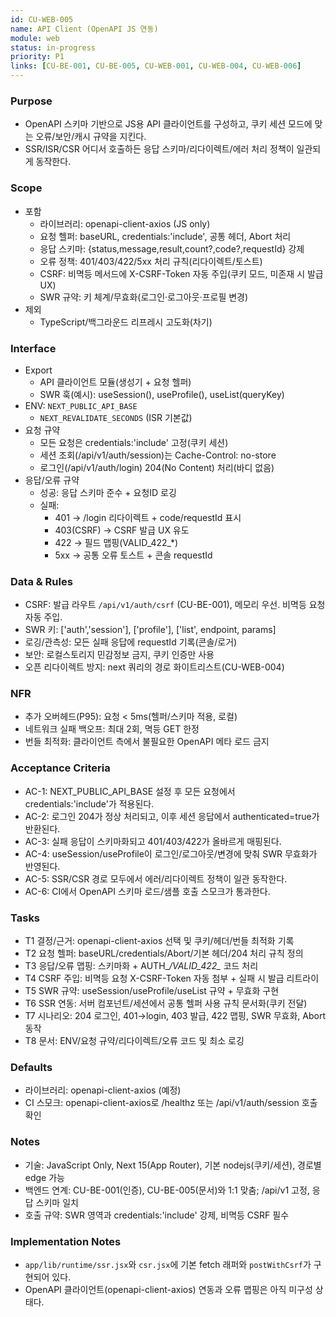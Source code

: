 ```yaml
---
id: CU-WEB-005
name: API Client (OpenAPI JS 연동)
module: web
status: in-progress
priority: P1
links: [CU-BE-001, CU-BE-005, CU-WEB-001, CU-WEB-004, CU-WEB-006]
---
```


### Purpose
- OpenAPI 스키마 기반으로 JS용 API 클라이언트를 구성하고, 쿠키 세션 모드에 맞는 오류/보안/캐시 규약을 지킨다.
- SSR/ISR/CSR 어디서 호출하든 응답 스키마/리다이렉트/에러 처리 정책이 일관되게 동작한다.

### Scope
- 포함
  - 라이브러리: openapi-client-axios (JS only)
  - 요청 헬퍼: baseURL, credentials:'include', 공통 헤더, Abort 처리
  - 응답 스키마: {status,message,result,count?,code?,requestId} 강제
  - 오류 정책: 401/403/422/5xx 처리 규칙(리다이렉트/토스트)
  - CSRF: 비멱등 메서드에 X-CSRF-Token 자동 주입(쿠키 모드, 미존재 시 발급 UX)
  - SWR 규약: 키 체계/무효화(로그인·로그아웃·프로필 변경)
- 제외
  - TypeScript/백그라운드 리프레시 고도화(차기)

### Interface
- Export
  - API 클라이언트 모듈(생성기 + 요청 헬퍼)
  - SWR 훅(예시): useSession(), useProfile(), useList(queryKey)
- ENV: `NEXT_PUBLIC_API_BASE`
   - `NEXT_REVALIDATE_SECONDS` (ISR 기본값)
- 요청 규약
  - 모든 요청은 credentials:'include' 고정(쿠키 세션)
  - 세션 조회(/api/v1/auth/session)는 Cache-Control: no-store
  - 로그인(/api/v1/auth/login) 204(No Content) 처리(바디 없음)
- 응답/오류 규약
  - 성공: 응답 스키마 준수 + 요청ID 로깅
  - 실패:
    - 401 → /login 리다이렉트 + code/requestId 표시
    - 403(CSRF) → CSRF 발급 UX 유도
    - 422 → 필드 맵핑(VALID_422_*)
    - 5xx → 공통 오류 토스트 + 콘솔 requestId

### Data & Rules
- CSRF: 발급 라우트 `/api/v1/auth/csrf` (CU-BE-001), 메모리 우선. 비멱등 요청 자동 주입.
- SWR 키: ['auth','session'], ['profile'], ['list', endpoint, params]
- 로깅/관측성: 모든 실패 응답에 requestId 기록(콘솔/로거)
- 보안: 로컬스토리지 민감정보 금지, 쿠키 인증만 사용
- 오픈 리다이렉트 방지: next 쿼리의 경로 화이트리스트(CU-WEB-004)

### NFR
- 추가 오버헤드(P95): 요청 < 5ms(헬퍼/스키마 적용, 로컬)
- 네트워크 실패 백오프: 최대 2회, 멱등 GET 한정
- 번들 최적화: 클라이언트 측에서 불필요한 OpenAPI 메타 로드 금지

### Acceptance Criteria
- AC-1: NEXT_PUBLIC_API_BASE 설정 후 모든 요청에서 credentials:'include'가 적용된다.
- AC-2: 로그인 204가 정상 처리되고, 이후 세션 응답에서 authenticated=true가 반환된다.
- AC-3: 실패 응답이 스키마화되고 401/403/422가 올바르게 매핑된다.
- AC-4: useSession/useProfile이 로그인/로그아웃/변경에 맞춰 SWR 무효화가 반영된다.
- AC-5: SSR/CSR 경로 모두에서 에러/리다이렉트 정책이 일관 동작한다.
- AC-6: CI에서 OpenAPI 스키마 로드/샘플 호출 스모크가 통과한다.

### Tasks
- T1 결정/근거: openapi-client-axios 선택 및 쿠키/헤더/번들 최적화 기록
- T2 요청 헬퍼: baseURL/credentials/Abort/기본 헤더/204 처리 규칙 정의
- T3 응답/오류 맵핑: 스키마화 + AUTH_*/VALID_422_* 코드 처리
- T4 CSRF 주입: 비멱등 요청 X-CSRF-Token 자동 첨부 + 실패 시 발급 리트라이
- T5 SWR 규약: useSession/useProfile/useList 규약 + 무효화 구현
- T6 SSR 연동: 서버 컴포넌트/세션에서 공통 헬퍼 사용 규칙 문서화(쿠키 전달)
- T7 시나리오: 204 로그인, 401→login, 403 발급, 422 맵핑, SWR 무효화, Abort 동작
- T8 문서: ENV/요청 규약/리다이렉트/오류 코드 및 최소 로깅

### Defaults
- 라이브러리: openapi-client-axios (예정)
- CI 스모크: openapi-client-axios로 /healthz 또는 /api/v1/auth/session 호출 확인

### Notes
- 기술: JavaScript Only, Next 15(App Router), 기본 nodejs(쿠키/세션), 경로별 edge 가능
- 백엔드 연계: CU-BE-001(인증), CU-BE-005(문서)와 1:1 맞춤; /api/v1 고정, 응답 스키마 일치
- 호출 규약: SWR 영역과 credentials:'include' 강제, 비멱등 CSRF 필수

### Implementation Notes
- `app/lib/runtime/ssr.jsx`와 `csr.jsx`에 기본 fetch 래퍼와 `postWithCsrf`가 구현되어 있다.
- OpenAPI 클라이언트(openapi-client-axios) 연동과 오류 맵핑은 아직 미구성 상태다.
